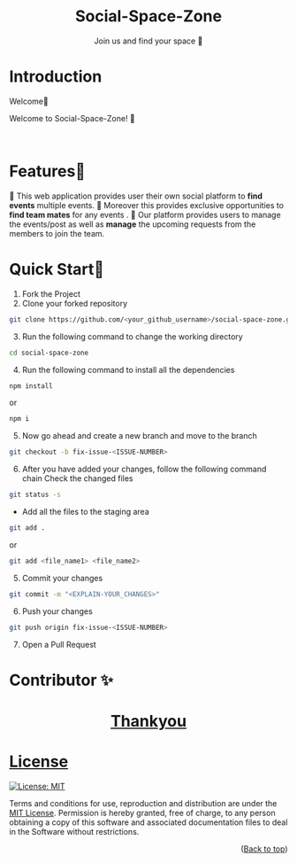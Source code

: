  <div align="center">
<h1>Social-Space-Zone</h1>
<p>Join us and find your space 🚀</p>
</div>

# Introduction <a name="introduction"></a>

Welcome👋

<p> 
Welcome to Social-Space-Zone! 🌟 
</p>

<br/>

# Features🌟 <a name="features"></a>

🎉  This web application provides user their own social platform to **find events** multiple events.
🎉  Moreover this provides exclusive opportunities to **find team mates** for any events .
🎉  Our platform provides users to manage the events/post as well as **manage** the upcoming requests from the members to join the team.



# Quick Start🚀 <a name="quickstart"></a>

1. Fork the Project
2. Clone your forked repository

```sh
git clone https://github.com/<your_github_username>/social-space-zone.git
```
3. Run the following command to change the working directory

```sh
cd social-space-zone
```

4. Run the following command to install all the dependencies

```sh
npm install
```

or

```sh
npm i
```
5. Now go ahead and create a new branch and move to the branch

```sh
git checkout -b fix-issue-<ISSUE-NUMBER>
```

6. After you have added your changes, follow the following command chain
   Check the changed files

```sh
git status -s
```

- Add all the files to the staging area

```sh
git add .
```

or

```sh
git add <file_name1> <file_name2>
```

5. Commit your changes

```sh
git commit -m "<EXPLAIN-YOUR_CHANGES>"
```

6. Push your changes

```sh
git push origin fix-issue-<ISSUE-NUMBER>
```

7. Open a Pull Request


# Contributor ✨

<a href="https://github.com/krishna-nayak/social-space-zone/graphs/contributors">




 <div align="center">
<h1>Thankyou</h1>
</div>


# License
[![License: MIT](https://img.shields.io/badge/License-MIT-yellow.svg)](https://opensource.org/licenses/MIT)

Terms and conditions for use, reproduction and distribution are under the [MIT License](https://opensource.org/license/mit/). Permission is hereby granted, free of charge, to any person obtaining a copy of this software and associated documentation files to deal in the Software without restrictions.


<p align="right">(<a href="#top">Back to top</a>)</p>
